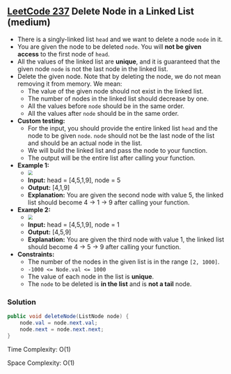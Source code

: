 ## [LeetCode 237](https://leetcode.com/problems/delete-node-in-a-linked-list/) Delete Node in a Linked List (medium)

- There is a singly-linked list `head` and we want to delete a node `node` in it.
- You are given the node to be deleted `node`. You will **not be given access** to the first node of `head`.
- All the values of the linked list are **unique**, and it is guaranteed that the given node `node` is not the last node in the linked list.
- Delete the given node. Note that by deleting the node, we do not mean removing it from memory. We mean:
    -   The value of the given node should not exist in the linked list.
    -   The number of nodes in the linked list should decrease by one.
    -   All the values before `node` should be in the same order.
    -   All the values after `node` should be in the same order.
- **Custom testing:**
    -   For the input, you should provide the entire linked list `head` and the node to be given `node`. `node` should not be the last node of the list and should be an actual node in the list.
    -   We will build the linked list and pass the node to your function.
    -   The output will be the entire list after calling your function.
- **Example 1:**
    - <img src="https://assets.leetcode.com/uploads/2020/09/01/node1.jpg" style="zoom:67%;" />
    - **Input:** head = [4,5,1,9], node = 5
    - **Output:** [4,1,9]
    - **Explanation:** You are given the second node with value 5, the linked list should become 4 -> 1 -> 9 after calling your function.
- **Example 2:**
    - <img src="https://assets.leetcode.com/uploads/2020/09/01/node2.jpg" style="zoom:67%;" />
    - **Input:** head = [4,5,1,9], node = 1
    - **Output:** [4,5,9]
    - **Explanation:** You are given the third node with value 1, the linked list should become 4 -> 5 -> 9 after calling your function.
- **Constraints:**
    -   The number of the nodes in the given list is in the range `[2, 1000]`.
    -   `-1000 <= Node.val <= 1000`
    -   The value of each node in the list is **unique**.
    -   The `node` to be deleted is **in the list** and is **not a tail** node.

### Solution

```java
public void deleteNode(ListNode node) {
    node.val = node.next.val;
    node.next = node.next.next;
}
```

Time Complexity: O(1)

Space Complexity: O(1)